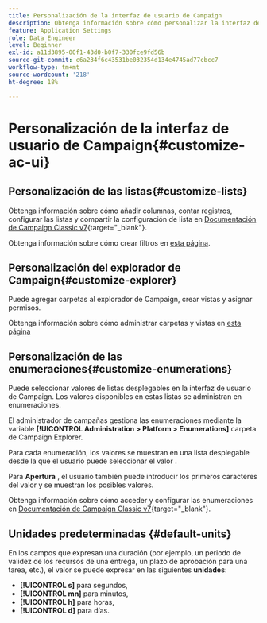 ```yaml
---
title: Personalización de la interfaz de usuario de Campaign
description: Obtenga información sobre cómo personalizar la interfaz de usuario de Campaign
feature: Application Settings
role: Data Engineer
level: Beginner
exl-id: a11d3895-00f1-43d0-b0f7-330fce9fd56b
source-git-commit: c6a234f6c43531be032354d134e4745ad77cbcc7
workflow-type: tm+mt
source-wordcount: '218'
ht-degree: 18%

---
```


# Personalización de la interfaz de usuario de Campaign{#customize-ac-ui}

## Personalización de las listas{#customize-lists}

Obtenga información sobre cómo añadir columnas, contar registros, configurar las listas y compartir la configuración de lista en [Documentación de Campaign Classic v7](https://experienceleague.adobe.com/docs/campaign-classic/using/getting-started/starting-with-adobe-campaign/campaign-workspace/adobe-campaign-ui-lists.html?lang=en){target=&quot;_blank&quot;}.

Obtenga información sobre cómo crear filtros en [esta página](../audiences/create-filters.md).

## Personalización del explorador de Campaign{#customize-explorer}

Puede agregar carpetas al explorador de Campaign, crear vistas y asignar permisos.

Obtenga información sobre cómo administrar carpetas y vistas en [esta página](../audiences/folders-and-views.md)


## Personalización de las enumeraciones{#customize-enumerations}

Puede seleccionar valores de listas desplegables en la interfaz de usuario de Campaign. Los valores disponibles en estas listas se administran en enumeraciones.

El administrador de campañas gestiona las enumeraciones mediante la variable **[!UICONTROL Administration > Platform > Enumerations]** carpeta de Campaign Explorer.

Para cada enumeración, los valores se muestran en una lista desplegable desde la que el usuario puede seleccionar el valor .

Para **Apertura** , el usuario también puede introducir los primeros caracteres del valor y se muestran los posibles valores.

Obtenga información sobre cómo acceder y configurar las enumeraciones en [Documentación de Campaign Classic v7](https://experienceleague.adobe.com/docs/campaign-classic/using/getting-started/administration-basics/managing-enumerations.html){target=&quot;_blank&quot;}.


## Unidades predeterminadas {#default-units}

En los campos que expresan una duración (por ejemplo, un periodo de validez de los recursos de una entrega, un plazo de aprobación para una tarea, etc.), el valor se puede expresar en las siguientes **unidades**:

* **[!UICONTROL s]** para segundos,
* **[!UICONTROL mn]** para minutos,
* **[!UICONTROL h]** para horas,
* **[!UICONTROL d]** para días.
